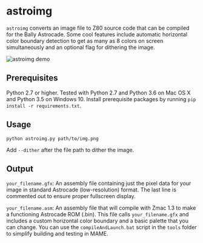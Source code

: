 # astroimg

`astroimg` converts an image file to Z80 source code that can be compiled for the Bally Astrocade. Some cool features include automatic horizontal color boundary detection to get as many as 8 colors on screen simultaneously and an optional flag for dithering the image.

![astroimg demo](https://hxlntblob.blob.core.windows.net/nbm/astroimgtest.jpg)

## Prerequisites

Python 2.7 or higher. Tested with Python 2.7 and Python 3.6 on Mac OS X and Python 3.5 on Windows 10. Install prerequisite packages by running `pip install -r requirements.txt`.

## Usage 

`python astroimg.py path/to/img.png`

Add `--dither` after the file path to dither the image. 

## Output

`your_filename.gfx`: An assembly file containing just the pixel data for your image in standard Astrocade (low-resolution) format. The last line is commented out to ensure proper fullscreen display.

`your_filename.asm`: An assembly file that will compile with Zmac 1.3 to make a functioning Astrocade ROM (.bin). This file calls `your_filename.gfx` and includes a custom horizontal color boundary and a basic palette that you can change. You can use the `compileAndLaunch.bat` script in the `tools` folder to simplify building and testing in MAME.  
